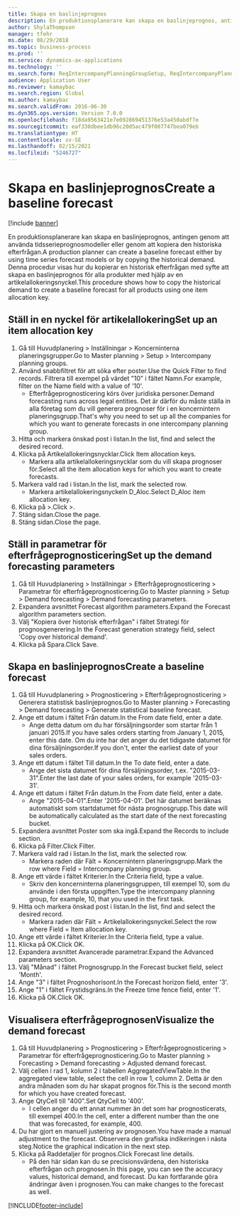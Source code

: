 ```yaml
---
title: Skapa en baslinjeprognos
description: En produktionsplanerare kan skapa en baslinjeprognos, antingen genom att använda tidsserieprognosmodeller eller genom att kopiera den historiska efterfrågan.
author: ShylaThompson
manager: tfehr
ms.date: 08/29/2018
ms.topic: business-process
ms.prod: ''
ms.service: dynamics-ax-applications
ms.technology: ''
ms.search.form: ReqIntercompanyPlanningGroupSetup, ReqIntercompanyPlanningGroupAllocKeys, ReqDemPlanForecastParameters, ReqDemPlanCreateForecastDialog, SysQueryForm, ReqDemPlanForecastViewer
audience: Application User
ms.reviewer: kamaybac
ms.search.region: Global
ms.author: kamaybac
ms.search.validFrom: 2016-06-30
ms.dyn365.ops.version: Version 7.0.0
ms.openlocfilehash: f18da9563421e7e092869451376e53a450abdf7e
ms.sourcegitcommit: eaf330dbee1db96c20d5ac479f007747bea079eb
ms.translationtype: HT
ms.contentlocale: sv-SE
ms.lasthandoff: 02/15/2021
ms.locfileid: "5246727"
---
```

# <a name="create-a-baseline-forecast"></a><span data-ttu-id="a8e1a-103">Skapa en baslinjeprognos</span><span class="sxs-lookup"><span data-stu-id="a8e1a-103">Create a baseline forecast</span></span>

[!include [banner](../../includes/banner.md)]

<span data-ttu-id="a8e1a-104">En produktionsplanerare kan skapa en baslinjeprognos, antingen genom att använda tidsserieprognosmodeller eller genom att kopiera den historiska efterfrågan.</span><span class="sxs-lookup"><span data-stu-id="a8e1a-104">A production planner can create a baseline forecast either by using time series forecast models or by copying the historical demand.</span></span> <span data-ttu-id="a8e1a-105">Denna procedur visas hur du kopierar en historisk efterfrågan med syfte att skapa en baslinjeprognos för alla produkter med hjälp av en artikelallokeringsnyckel.</span><span class="sxs-lookup"><span data-stu-id="a8e1a-105">This procedure shows how to copy the historical demand to create a baseline forecast for all products using one item allocation key.</span></span> 


## <a name="set-up-an-item-allocation-key"></a><span data-ttu-id="a8e1a-106">Ställ in en nyckel för artikelallokering</span><span class="sxs-lookup"><span data-stu-id="a8e1a-106">Set up an item allocation key</span></span>
1. <span data-ttu-id="a8e1a-107">Gå till Huvudplanering > Inställningar > Koncerninterna planeringsgrupper.</span><span class="sxs-lookup"><span data-stu-id="a8e1a-107">Go to Master planning > Setup > Intercompany planning groups.</span></span>
2. <span data-ttu-id="a8e1a-108">Använd snabbfiltret för att söka efter poster.</span><span class="sxs-lookup"><span data-stu-id="a8e1a-108">Use the Quick Filter to find records.</span></span> <span data-ttu-id="a8e1a-109">Filtrera till exempel på värdet "10" i fältet Namn.</span><span class="sxs-lookup"><span data-stu-id="a8e1a-109">For example, filter on the Name field with a value of '10'.</span></span>
    * <span data-ttu-id="a8e1a-110">Efterfrågeprognosticering körs över juridiska personer.</span><span class="sxs-lookup"><span data-stu-id="a8e1a-110">Demand forecasting runs across legal entities.</span></span> <span data-ttu-id="a8e1a-111">Det är därför du måste ställa in alla företag som du vill generera prognoser för i en koncernintern planeringsgrupp.</span><span class="sxs-lookup"><span data-stu-id="a8e1a-111">That's why you need to set up all the companies for which you want to generate forecasts in one intercompany planning group.</span></span>  
3. <span data-ttu-id="a8e1a-112">Hitta och markera önskad post i listan.</span><span class="sxs-lookup"><span data-stu-id="a8e1a-112">In the list, find and select the desired record.</span></span>
4. <span data-ttu-id="a8e1a-113">Klicka på Artikelallokeringsnycklar.</span><span class="sxs-lookup"><span data-stu-id="a8e1a-113">Click Item allocation keys.</span></span>
    * <span data-ttu-id="a8e1a-114">Markera alla artikelallokeringsnycklar som du vill skapa prognoser för.</span><span class="sxs-lookup"><span data-stu-id="a8e1a-114">Select all the item allocation keys for which you want to create forecasts.</span></span>  
5. <span data-ttu-id="a8e1a-115">Markera vald rad i listan.</span><span class="sxs-lookup"><span data-stu-id="a8e1a-115">In the list, mark the selected row.</span></span>
    * <span data-ttu-id="a8e1a-116">Markera artikelallokeringsnyckeln D_Aloc.</span><span class="sxs-lookup"><span data-stu-id="a8e1a-116">Select D_Aloc item allocation key.</span></span>  
6. <span data-ttu-id="a8e1a-117">Klicka på >.</span><span class="sxs-lookup"><span data-stu-id="a8e1a-117">Click >.</span></span>
7. <span data-ttu-id="a8e1a-118">Stäng sidan.</span><span class="sxs-lookup"><span data-stu-id="a8e1a-118">Close the page.</span></span>
8. <span data-ttu-id="a8e1a-119">Stäng sidan.</span><span class="sxs-lookup"><span data-stu-id="a8e1a-119">Close the page.</span></span>

## <a name="set-up-the-demand-forecasting-parameters"></a><span data-ttu-id="a8e1a-120">Ställ in parametrar för efterfrågeprognosticering</span><span class="sxs-lookup"><span data-stu-id="a8e1a-120">Set up the demand forecasting parameters</span></span>
1. <span data-ttu-id="a8e1a-121">Gå till Huvudplanering > Inställningar > Efterfrågeprognosticering > Parametrar för efterfrågeprognosticering.</span><span class="sxs-lookup"><span data-stu-id="a8e1a-121">Go to Master planning > Setup > Demand forecasting > Demand forecasting parameters.</span></span>
2. <span data-ttu-id="a8e1a-122">Expandera avsnittet Forecast algorithm parameters.</span><span class="sxs-lookup"><span data-stu-id="a8e1a-122">Expand the Forecast algorithm parameters section.</span></span>
3. <span data-ttu-id="a8e1a-123">Välj "Kopiera över historisk efterfrågan" i fältet Strategi för prognosgenerering.</span><span class="sxs-lookup"><span data-stu-id="a8e1a-123">In the Forecast generation strategy field, select 'Copy over historical demand'.</span></span>
4. <span data-ttu-id="a8e1a-124">Klicka på Spara.</span><span class="sxs-lookup"><span data-stu-id="a8e1a-124">Click Save.</span></span>

## <a name="create-a-baseline-forecast"></a><span data-ttu-id="a8e1a-125">Skapa en baslinjeprognos</span><span class="sxs-lookup"><span data-stu-id="a8e1a-125">Create a baseline forecast</span></span>
1. <span data-ttu-id="a8e1a-126">Gå till Huvudplanering > Prognosticering > Efterfrågeprognosticering > Generera statistisk baslinjeprognos.</span><span class="sxs-lookup"><span data-stu-id="a8e1a-126">Go to Master planning > Forecasting > Demand forecasting > Generate statistical baseline forecast.</span></span>
2. <span data-ttu-id="a8e1a-127">Ange ett datum i fältet Från datum.</span><span class="sxs-lookup"><span data-stu-id="a8e1a-127">In the From date field, enter a date.</span></span>
    * <span data-ttu-id="a8e1a-128">Ange detta datum om du har försäljningsorder som startar från 1 januari 2015.</span><span class="sxs-lookup"><span data-stu-id="a8e1a-128">If you have sales orders starting from January 1, 2015, enter this date.</span></span> <span data-ttu-id="a8e1a-129">Om du inte har det anger du det tidigaste datumet för dina försäljningsorder.</span><span class="sxs-lookup"><span data-stu-id="a8e1a-129">If you don't, enter the earliest date of your sales orders.</span></span>  
3. <span data-ttu-id="a8e1a-130">Ange ett datum i fältet Till datum.</span><span class="sxs-lookup"><span data-stu-id="a8e1a-130">In the To date field, enter a date.</span></span>
    * <span data-ttu-id="a8e1a-131">Ange det sista datumet för dina försäljningsorder, t.ex. "2015-03-31".</span><span class="sxs-lookup"><span data-stu-id="a8e1a-131">Enter the last date of your sales orders, for example '2015-03-31'.</span></span>  
4. <span data-ttu-id="a8e1a-132">Ange ett datum i fältet Från datum.</span><span class="sxs-lookup"><span data-stu-id="a8e1a-132">In the From date field, enter a date.</span></span>
    * <span data-ttu-id="a8e1a-133">Ange "2015-04-01".</span><span class="sxs-lookup"><span data-stu-id="a8e1a-133">Enter '2015-04-01'.</span></span> <span data-ttu-id="a8e1a-134">Det här datumet beräknas automatiskt som startdatumet för nästa prognosgrupp.</span><span class="sxs-lookup"><span data-stu-id="a8e1a-134">This date will be automatically calculated as the start date of the next forecasting bucket.</span></span>  
5. <span data-ttu-id="a8e1a-135">Expandera avsnittet Poster som ska ingå.</span><span class="sxs-lookup"><span data-stu-id="a8e1a-135">Expand the Records to include section.</span></span>
6. <span data-ttu-id="a8e1a-136">Klicka på Filter.</span><span class="sxs-lookup"><span data-stu-id="a8e1a-136">Click Filter.</span></span>
7. <span data-ttu-id="a8e1a-137">Markera vald rad i listan.</span><span class="sxs-lookup"><span data-stu-id="a8e1a-137">In the list, mark the selected row.</span></span>
    * <span data-ttu-id="a8e1a-138">Markera raden där Fält = Koncernintern planeringsgrupp.</span><span class="sxs-lookup"><span data-stu-id="a8e1a-138">Mark the row where Field = Intercompany planning group.</span></span>  
8. <span data-ttu-id="a8e1a-139">Ange ett värde i fältet Kriterier.</span><span class="sxs-lookup"><span data-stu-id="a8e1a-139">In the Criteria field, type a value.</span></span>
    * <span data-ttu-id="a8e1a-140">Skriv den koncerninterna planeringsgruppen, till exempel 10, som du använde i den första uppgiften.</span><span class="sxs-lookup"><span data-stu-id="a8e1a-140">Type the intercompany planning group, for example, 10, that you used in the first task.</span></span>  
9. <span data-ttu-id="a8e1a-141">Hitta och markera önskad post i listan.</span><span class="sxs-lookup"><span data-stu-id="a8e1a-141">In the list, find and select the desired record.</span></span>
    * <span data-ttu-id="a8e1a-142">Markera raden där Fält = Artikelallokeringsnyckel.</span><span class="sxs-lookup"><span data-stu-id="a8e1a-142">Select the row where Field = Item allocation key.</span></span>  
10. <span data-ttu-id="a8e1a-143">Ange ett värde i fältet Kriterier.</span><span class="sxs-lookup"><span data-stu-id="a8e1a-143">In the Criteria field, type a value.</span></span>
11. <span data-ttu-id="a8e1a-144">Klicka på OK.</span><span class="sxs-lookup"><span data-stu-id="a8e1a-144">Click OK.</span></span>
12. <span data-ttu-id="a8e1a-145">Expandera avsnittet Avancerade parametrar.</span><span class="sxs-lookup"><span data-stu-id="a8e1a-145">Expand the Advanced parameters section.</span></span>
13. <span data-ttu-id="a8e1a-146">Välj "Månad" i fältet Prognosgrupp.</span><span class="sxs-lookup"><span data-stu-id="a8e1a-146">In the Forecast bucket field, select 'Month'.</span></span>
14. <span data-ttu-id="a8e1a-147">Ange "3" i fältet Prognoshorisont.</span><span class="sxs-lookup"><span data-stu-id="a8e1a-147">In the Forecast horizon field, enter '3'.</span></span>
15. <span data-ttu-id="a8e1a-148">Ange "1" i fältet Frystidsgräns.</span><span class="sxs-lookup"><span data-stu-id="a8e1a-148">In the Freeze time fence field, enter '1'.</span></span>
16. <span data-ttu-id="a8e1a-149">Klicka på OK.</span><span class="sxs-lookup"><span data-stu-id="a8e1a-149">Click OK.</span></span>

## <a name="visualize-the-demand-forecast"></a><span data-ttu-id="a8e1a-150">Visualisera efterfrågeprognosen</span><span class="sxs-lookup"><span data-stu-id="a8e1a-150">Visualize the demand forecast</span></span>
1. <span data-ttu-id="a8e1a-151">Gå till Huvudplanering > Prognosticering > Efterfrågeprognosticering > Parametrar för efterfrågeprognosticering.</span><span class="sxs-lookup"><span data-stu-id="a8e1a-151">Go to Master planning > Forecasting > Demand forecasting > Adjusted demand forecast.</span></span>
2. <span data-ttu-id="a8e1a-152">Välj cellen i rad 1, kolumn 2 i tabellen AggregatedViewTable.</span><span class="sxs-lookup"><span data-stu-id="a8e1a-152">In the aggregated view table, select the cell in row 1, column 2.</span></span> <span data-ttu-id="a8e1a-153">Detta är den andra månaden som du har skapat prognos för.</span><span class="sxs-lookup"><span data-stu-id="a8e1a-153">This is the second month for which you have created forecast.</span></span>
3. <span data-ttu-id="a8e1a-154">Ange QtyCell till "400".</span><span class="sxs-lookup"><span data-stu-id="a8e1a-154">Set QtyCell to '400'.</span></span>
    * <span data-ttu-id="a8e1a-155">I cellen anger du ett annat nummer än det som har prognosticerats, till exempel 400.</span><span class="sxs-lookup"><span data-stu-id="a8e1a-155">In the cell, enter a different number than the one that was forecasted, for example, 400.</span></span>  
4. <span data-ttu-id="a8e1a-156">Du har gjort en manuell justering av prognosen.</span><span class="sxs-lookup"><span data-stu-id="a8e1a-156">You have made a manual adjustment to the forecast.</span></span> <span data-ttu-id="a8e1a-157">Observera den grafiska indikeringen i nästa steg.</span><span class="sxs-lookup"><span data-stu-id="a8e1a-157">Notice the graphical indication in the next step.</span></span>
5. <span data-ttu-id="a8e1a-158">Klicka på Raddetaljer för prognos.</span><span class="sxs-lookup"><span data-stu-id="a8e1a-158">Click Forecast line details.</span></span>
    * <span data-ttu-id="a8e1a-159">På den här sidan kan du se precisionsvärdena, den historiska efterfrågan och prognosen.</span><span class="sxs-lookup"><span data-stu-id="a8e1a-159">In this page, you can see the accuracy values, historical demand, and forecast.</span></span> <span data-ttu-id="a8e1a-160">Du kan fortfarande göra ändringar även i prognosen.</span><span class="sxs-lookup"><span data-stu-id="a8e1a-160">You can make changes to the forecast as well.</span></span>  



[!INCLUDE[footer-include](../../../includes/footer-banner.md)]